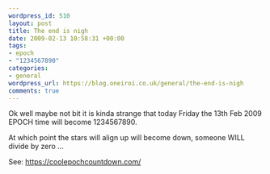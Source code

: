 ```yaml
--- 
wordpress_id: 510
layout: post
title: The end is nigh
date: 2009-02-13 10:58:31 +00:00
tags: 
- epoch
- "1234567890"
categories: 
- general
wordpress_url: https://blog.oneiroi.co.uk/general/the-end-is-nigh
comments: true
---
```

Ok well maybe not bit it is kinda strange that today Friday the 13th Feb 2009 EPOCH time will become 1234567890.

At which point the stars will align up will become down, someone WILL divide by zero ...

See: <a href="https://coolepochcountdown.com/">https://coolepochcountdown.com/</a>
